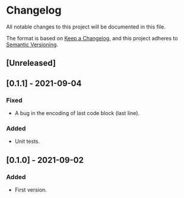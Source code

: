 # Changelog
All notable changes to this project will be documented in this file.

The format is based on [Keep a Changelog](https://keepachangelog.com/en/1.0.0/),
and this project adheres to [Semantic Versioning](https://semver.org/spec/v2.0.0.html).

## [Unreleased]

## [0.1.1] - 2021-09-04
### Fixed
- A bug in the encoding of last code block (last line).

### Added
- Unit tests.

## [0.1.0] - 2021-09-02
### Added
- First version.